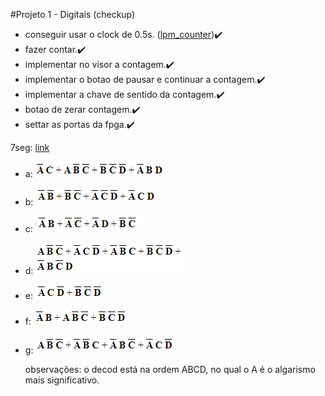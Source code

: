 #Projeto 1 - Digitais (checkup)

- conseguir usar o clock de 0.5s. ([lpm_counter](http://www.pldworld.com/_altera/html/_sw/q2help/source/mega/mega_file_lpm_counter.htm))✔️
- fazer contar.✔️
- implementar no visor a contagem.✔️
- implementar o botao de pausar e continuar a contagem.✔️
- implementar a chave de sentido da contagem.✔️
- botao de zerar contagem.✔️
- settar as portas da fpga.✔️

7seg: [link](https://www.profelectro.info/mapa-de-karnaugh-onlie-para-simplificacao-de-funcoes-booleanas-a-partir-da-tabela-da-verdade/)

* a: ![image-20210616233159106](https://github.com/peddrogomes/Digital-Eletronic/blob/main/Projeto1//image-20210616233159106.png)

* b: ![image-20210616233334205](https://github.com/peddrogomes/Digital-Eletronic/blob/main/Projeto1/image-20210616233334205.png)

* c: ![image-20210616233626176](https://github.com/peddrogomes/Digital-Eletronic/blob/main/Projeto1/image-20210616233626176.png)

* d: ![image-20210616233818998](https://github.com/peddrogomes/Digital-Eletronic/blob/main/Projeto1/image-20210616233818998.png)

* e: ![image-20210616234019812](https://github.com/peddrogomes/Digital-Eletronic/blob/main/Projeto1/image-20210616234019812.png)

* f: ![image-20210616234143544](https://github.com/peddrogomes/Digital-Eletronic/blob/main/Projeto1/image-20210616234143544.png)

* g: ![image-20210616234244664](https://github.com/peddrogomes/Digital-Eletronic/blob/main/Projeto1/image-20210616234244664.png)

  observações: o decod está na ordem ABCD, no qual o A é o algarismo mais significativo.
